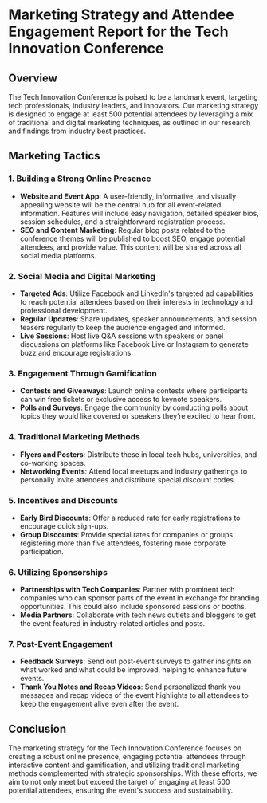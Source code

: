 # Marketing Strategy and Attendee Engagement Report for the Tech Innovation Conference

## Overview
The Tech Innovation Conference is poised to be a landmark event, targeting tech professionals, industry leaders, and innovators. Our marketing strategy is designed to engage at least 500 potential attendees by leveraging a mix of traditional and digital marketing techniques, as outlined in our research and findings from industry best practices.

## Marketing Tactics

### 1. **Building a Strong Online Presence**
- **Website and Event App**: A user-friendly, informative, and visually appealing website will be the central hub for all event-related information. Features will include easy navigation, detailed speaker bios, session schedules, and a straightforward registration process.
- **SEO and Content Marketing**: Regular blog posts related to the conference themes will be published to boost SEO, engage potential attendees, and provide value. This content will be shared across all social media platforms.

### 2. **Social Media and Digital Marketing**
- **Targeted Ads**: Utilize Facebook and LinkedIn's targeted ad capabilities to reach potential attendees based on their interests in technology and professional development.
- **Regular Updates**: Share updates, speaker announcements, and session teasers regularly to keep the audience engaged and informed.
- **Live Sessions**: Host live Q&A sessions with speakers or panel discussions on platforms like Facebook Live or Instagram to generate buzz and encourage registrations.

### 3. **Engagement Through Gamification**
- **Contests and Giveaways**: Launch online contests where participants can win free tickets or exclusive access to keynote speakers.
- **Polls and Surveys**: Engage the community by conducting polls about topics they would like covered or speakers they’re excited to hear from.

### 4. **Traditional Marketing Methods**
- **Flyers and Posters**: Distribute these in local tech hubs, universities, and co-working spaces.
- **Networking Events**: Attend local meetups and industry gatherings to personally invite attendees and distribute special discount codes.

### 5. **Incentives and Discounts**
- **Early Bird Discounts**: Offer a reduced rate for early registrations to encourage quick sign-ups.
- **Group Discounts**: Provide special rates for companies or groups registering more than five attendees, fostering more corporate participation.

### 6. **Utilizing Sponsorships**
- **Partnerships with Tech Companies**: Partner with prominent tech companies who can sponsor parts of the event in exchange for branding opportunities. This could also include sponsored sessions or booths.
- **Media Partners**: Collaborate with tech news outlets and bloggers to get the event featured in industry-related articles and posts.

### 7. **Post-Event Engagement**
- **Feedback Surveys**: Send out post-event surveys to gather insights on what worked and what could be improved, helping to enhance future events.
- **Thank You Notes and Recap Videos**: Send personalized thank you messages and recap videos of the event highlights to all attendees to keep the engagement alive even after the event.

## Conclusion
The marketing strategy for the Tech Innovation Conference focuses on creating a robust online presence, engaging potential attendees through interactive content and gamification, and utilizing traditional marketing methods complemented with strategic sponsorships. With these efforts, we aim to not only meet but exceed the target of engaging at least 500 potential attendees, ensuring the event's success and sustainability.
